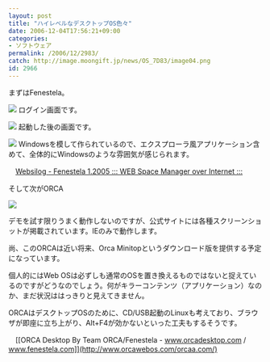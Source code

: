 ```yaml
---
layout: post
title: "ハイレベルなデスクトップOS色々"
date: 2006-12-04T17:56:21+09:00
categories:
- ソフトウェア
permalink: /2006/12/2983/
catch: http://image.moongift.jp/news/OS_7D83/image04.png
id: 2966
---
```

まずはFenestela。

 

[![](http://image.moongift.jp/news/OS_7D83/image0.png)](http://image.moongift.jp/news/OS_7D83/image01.png) ログイン画面です。

 

[![](http://image.moongift.jp/news/OS_7D83/image02.png)](http://image.moongift.jp/news/OS_7D83/image03.png) 起動した後の画面です。

 

[![](http://image.moongift.jp/news/OS_7D83/image04.png)](http://image.moongift.jp/news/OS_7D83/image05.png) Windowsを模して作られているので、エクスプローラ風アプリケーション含めて、全体的にWindowsのような雰囲気が感じられます。

 

　[Websilog - Fenestela 1.2005 ::: WEB Space Manager over Internet :::](http://www.demo.fenestela.com/websilog/websilog.php)

 

そして次がORCA

 

[![](http://image.moongift.jp/news/OS_7D83/image06.png)](http://image.moongift.jp/news/OS_7D83/image07.png)

 

デモを試す限りうまく動作しないのですが、公式サイトには各種スクリーンショットが掲載されています。IEのみで動作します。

 

尚、このORCAは近い将来、Orca Minitopというダウンロード版を提供する予定になっています。

 

個人的にはWeb OSは必ずしも通常のOSを置き換えるものではないと捉えているのですがどうなのでしょう。何がキラーコンテンツ（アプリケーション）なのか、まだ状況ははっきりと見えてきません。

 

ORCAはデスクトップOSのために、CD/USB起動のLinuxも考えており、ブラウザが即座に立ち上がり、Alt+F4が効かないといった工夫もするそうです。

 

　[[ORCA Desktop By Team ORCA/Fenestela - www.orcadesktop.com / www.fenestela.com]](http://www.orcawebos.com/orcaa.com/)


